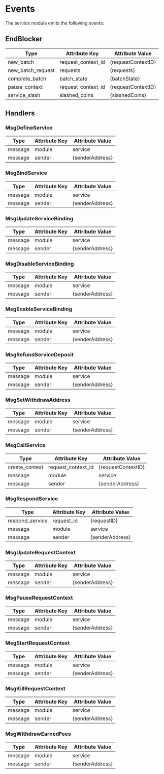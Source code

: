 <!--
order: 3
-->

# Events

The service module emits the following events:

## EndBlocker

| Type              | Attribute Key          | Attribute Value    |
| ----------------- | ---------------------- | ------------------ |
| new_batch         | request_context_id     | {requestContextID} |
| new_batch_request | requests               | {requests}         |
| complete_batch    | batch_state            | {batchState}       |
| pause_context     | request_context_id     | {requestContextID} |
| service_slash     | slashed_coins          | {slashedCoins}     |

## Handlers

### MsgDefineService

| Type                | Attribute Key       | Attribute Value |
| ------------------- | ------------------- | --------------- |
| message             | module              | service      |
| message             | sender              | {senderAddress} |

### MsgBindService

| Type                | Attribute Key       | Attribute Value |
| ------------------- | ------------------- | --------------- |
| message             | module              | service      |
| message             | sender              | {senderAddress} |

### MsgUpdateServiceBinding

| Type                | Attribute Key       | Attribute Value |
| ------------------- | ------------------- | --------------- |
| message             | module              | service      |
| message             | sender              | {senderAddress} |

### MsgDisableServiceBinding

| Type                | Attribute Key       | Attribute Value |
| ------------------- | ------------------- | --------------- |
| message             | module              | service      |
| message             | sender              | {senderAddress} |

### MsgEnableServiceBinding

| Type                | Attribute Key       | Attribute Value |
| ------------------- | ------------------- | --------------- |
| message             | module              | service      |
| message             | sender              | {senderAddress} |

### MsgRefundServiceDeposit

| Type                | Attribute Key       | Attribute Value |
| ------------------- | ------------------- | --------------- |
| message             | module              | service      |
| message             | sender              | {senderAddress} |

### MsgSetWithdrawAddress

| Type                | Attribute Key       | Attribute Value |
| ------------------- | ------------------- | --------------- |
| message             | module              | service      |
| message             | sender              | {senderAddress} |

### MsgCallService

| Type                | Attribute Key       | Attribute Value |
| ------------------- | ------------------- | --------------- |
| create_context    | request_context_id         | {requestContextID} |
| message             | module              | service      |
| message             | sender              | {senderAddress} |

### MsgRespondService

| Type                | Attribute Key       | Attribute Value |
| ------------------- | ------------------- | --------------- |
| respond_service     | request_id          | {requestID} |
| message             | module              | service      |
| message             | sender              | {senderAddress} |

### MsgUpdateRequestContext

| Type                | Attribute Key       | Attribute Value |
| ------------------- | ------------------- | --------------- |
| message             | module              | service      |
| message             | sender              | {senderAddress} |

### MsgPauseRequestContext

| Type                | Attribute Key       | Attribute Value |
| ------------------- | ------------------- | --------------- |
| message             | module              | service      |
| message             | sender              | {senderAddress} |

### MsgStartRequestContext

| Type                | Attribute Key       | Attribute Value |
| ------------------- | ------------------- | --------------- |
| message             | module              | service      |
| message             | sender              | {senderAddress} |

### MsgKillRequestContext

| Type                | Attribute Key       | Attribute Value |
| ------------------- | ------------------- | --------------- |
| message             | module              | service      |
| message             | sender              | {senderAddress} |

### MsgWithdrawEarnedFees

| Type                | Attribute Key       | Attribute Value |
| ------------------- | ------------------- | --------------- |
| message             | module              | service      |
| message             | sender              | {senderAddress} |
